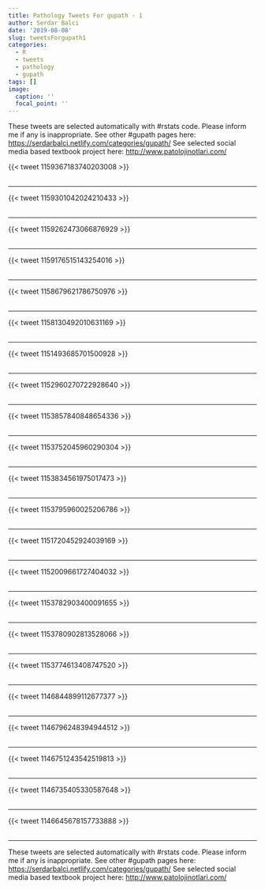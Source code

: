 ```yaml
---
title: Pathology Tweets For gupath - 1
author: Serdar Balci
date: '2019-08-08'
slug: tweetsForgupath1
categories:
  - R
  - tweets
  - pathology
  - gupath
tags: []
image:
  caption: ''
  focal_point: ''
---
```



These tweets are selected automatically with #rstats code. Please inform me if any is inappropriate.
See other #gupath pages here: https://serdarbalci.netlify.com/categories/gupath/ 
See selected social media based textbook project here: http://www.patolojinotlari.com/

{{< tweet 1159367183740203008 >}}
<br>
<br>
<hr>
{{< tweet 1159301042024210433 >}}
<br>
<br>
<hr>
{{< tweet 1159262473066876929 >}}
<br>
<br>
<hr>
{{< tweet 1159176515143254016 >}}
<br>
<br>
<hr>
{{< tweet 1158679621786750976 >}}
<br>
<br>
<hr>
{{< tweet 1158130492010631169 >}}
<br>
<br>
<hr>
{{< tweet 1151493685701500928 >}}
<br>
<br>
<hr>
{{< tweet 1152960270722928640 >}}
<br>
<br>
<hr>
{{< tweet 1153857840848654336 >}}
<br>
<br>
<hr>
{{< tweet 1153752045960290304 >}}
<br>
<br>
<hr>
{{< tweet 1153834561975017473 >}}
<br>
<br>
<hr>
{{< tweet 1153795960025206786 >}}
<br>
<br>
<hr>
{{< tweet 1151720452924039169 >}}
<br>
<br>
<hr>
{{< tweet 1152009661727404032 >}}
<br>
<br>
<hr>
{{< tweet 1153782903400091655 >}}
<br>
<br>
<hr>
{{< tweet 1153780902813528066 >}}
<br>
<br>
<hr>
{{< tweet 1153774613408747520 >}}
<br>
<br>
<hr>
{{< tweet 1146844899112677377 >}}
<br>
<br>
<hr>
{{< tweet 1146796248394944512 >}}
<br>
<br>
<hr>
{{< tweet 1146751243542519813 >}}
<br>
<br>
<hr>
{{< tweet 1146735405330587648 >}}
<br>
<br>
<hr>
{{< tweet 1146645678157733888 >}}
<br>
<br>
<hr>


These tweets are selected automatically with #rstats code. Please inform me if any is inappropriate.
See other #gupath pages here: https://serdarbalci.netlify.com/categories/gupath/ 
See selected social media based textbook project here: http://www.patolojinotlari.com/
